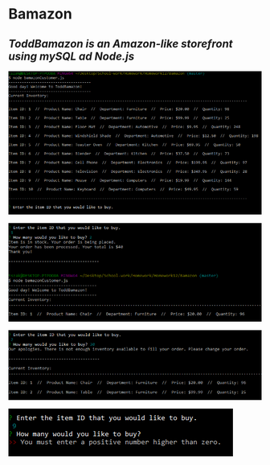 # Bamazon

## *ToddBamazon is an Amazon-like storefront using mySQL ad Node.js*



![GitHub Logo](bamazon1.PNG)

![GitHub Logo](bamazon2.PNG)

![GitHub Logo](bamazon3.PNG)

![GitHub Logo](bamazon4.PNG)

